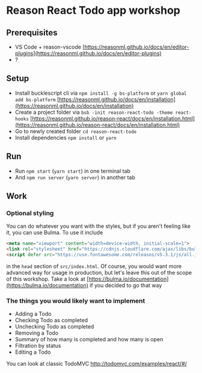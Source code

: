 # Reason React Todo app workshop

## Prerequisites

* VS Code + reason-vscode [https://reasonml.github.io/docs/en/editor-plugins](https://reasonml.github.io/docs/en/editor-plugins)
* ?

## Setup

* Install bucklescript cli via `npm install -g bs-platform` or `yarn global add bs-platform` [https://reasonml.github.io/docs/en/installation](https://reasonml.github.io/docs/en/installation)
* Create a project folder via `bsb -init reason-react-todo -theme react-hooks` [https://reasonml.github.io/reason-react/docs/en/installation.html](https://reasonml.github.io/reason-react/docs/en/installation.html)
* Go to newly created folder `cd reason-react-todo`
* Install dependencies `npm install` or `yarn`

## Run

* Run `npm start` (`yarn start`) in one terminal tab
* And `npm run server` (`yarn server`) in another tab

## Work

### Optional styling

You can do whatever you want with the styles, but if you aren't feeling like it, you can use Bulma.
To use it include
```html
<meta name="viewport" content="width=device-width, initial-scale=1">
<link rel="stylesheet" href="https://cdnjs.cloudflare.com/ajax/libs/bulma/0.7.5/css/bulma.min.css">
<script defer src="https://use.fontawesome.com/releases/v5.3.1/js/all.js"></script>
```
in the `head` section of `src/index.html`.
Of course, you would want more advanced way for usage in production, but let's leave this out of the scope of this workshop.
Take a look at [https://bulma.io/documentation](https://bulma.io/documentation) if you decided to go that way

### The things you would likely want to implement

* Adding a Todo
* Checking Todo as completed
* Unchecking Todo as completed
* Removing a Todo
* Summary of how many is completed and how many is open
* Filtration by status
* Editing a Todo

You can look at classic TodoMVC http://todomvc.com/examples/react/#/

